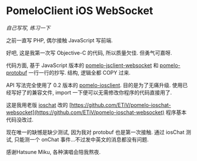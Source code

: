 PomeloClient iOS WebSocket
==========================

_自己写写, 练习一下_

之前一直写 PHP, 偶尔接触 JavaScript 写前端.

好吧, 这是我第一次写 Objective-C 的代码, 所以质量欠佳. 但勇气可嘉呀.

代码方面, 基于 JavaScript 版本的 [pomelo-jsclient-websocket](https://github.com/pomelonode/pomelo-jsclient-websocket) 和 [pomelo-protobuf](https://github.com/pomelonode/pomelo-protobuf) 一行一行的抄写. 结构, 逻辑全都 COPY 过来.

API 写法完全使用了 0.2 版本的 [pomelo-iosclient](https://github.com/netease/pomelo-iosclient). 目的是为了无痛升级. 使用已经写好了的兼容文件, import 一下便可以无需修改你程序的代码直接用了.

这是我用老版 [ioschat](https://github.com/NetEase/pomelo-ioschat) 改的 [https://github.com/ETiV/pomelo-ioschat-websocket](https://github.com/ETiV/pomelo-ioschat-websocket) 程序基本代码没改过.

现在唯一的缺憾是缺少测试, 因为我对 protobuf 也是第一次接触. 通过 iosChat 测试, 只能测一个 onChat 事件…不过发中英文的消息都没有问题.

感谢Hatsune Miku, 各种演唱会陪我熬夜.
